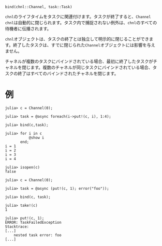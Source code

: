 ```
bind(chnl::Channel, task::Task)
```

`chnl`のライフタイムをタスクに関連付けます。タスクが終了すると、`Channel` `chnl`は自動的に閉じられます。タスク内で捕捉されない例外は、`chnl`のすべての待機者に伝播されます。

`chnl`オブジェクトは、タスクの終了とは独立して明示的に閉じることができます。終了したタスクは、すでに閉じられた`Channel`オブジェクトには影響を与えません。

チャネルが複数のタスクにバインドされている場合、最初に終了したタスクがチャネルを閉じます。複数のチャネルが同じタスクにバインドされている場合、タスクの終了はすべてのバインドされたチャネルを閉じます。

# 例

```jldoctest
julia> c = Channel(0);

julia> task = @async foreach(i->put!(c, i), 1:4);

julia> bind(c,task);

julia> for i in c
           @show i
       end;
i = 1
i = 2
i = 3
i = 4

julia> isopen(c)
false
```

```jldoctest
julia> c = Channel(0);

julia> task = @async (put!(c, 1); error("foo"));

julia> bind(c, task);

julia> take!(c)
1

julia> put!(c, 1);
ERROR: TaskFailedException
Stacktrace:
[...]
    nested task error: foo
[...]
```
